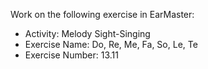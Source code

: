 Work on the following exercise in EarMaster:
- Activity: Melody Sight-Singing
- Exercise Name: Do, Re, Me, Fa, So, Le, Te
- Exercise Number: 13.11
